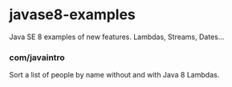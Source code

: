 # javase8-examples

Java SE 8 examples of new features. Lambdas, Streams, Dates...

### com/javaintro 
Sort a list of people by name without and with Java 8 Lambdas.
